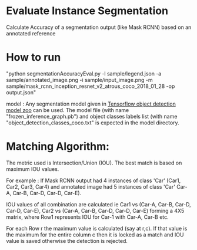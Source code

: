 
# Evaluate Instance Segmentation
Calculate Accuracy of a segmentation output (like Mask RCNN) based on an annotated reference

# How to run
"python segmentationAccuracyEval.py -l sample/legend.json -a sample/annotated_image.png -i sample/input_image.png -m sample/mask_rcnn_inception_resnet_v2_atrous_coco_2018_01_28 -op output.json"

model : Any  segmentation model given in [Tensorflow object detection model zoo](https://github.com/tensorflow/models/blob/master/research/object_detection/g3doc/detection_model_zoo.md) can be used.
The model file (with name "frozen_inference_graph.pb") and object classes labels list (with name "object_detection_classes_coco.txt" is expected in the model directory.

# Matching Algorithm:
The metric used is  Intersection/Union (IOU). The best match is based on maximum IOU values.

For example : If Mask RCNN output had 4 instances of class 'Car' (Car1, Car2, Car3, Car4) and annotated image had 5 instances of class 'Car' Car-A, Car-B, Car-D, Car-D, Car-E).

IOU values of all combination are calculated ie Car1 vs (Car-A, Car-B, Car-D, Car-D, Car-E), Car2 vs (Car-A, Car-B, Car-D, Car-D, Car-E) forming a 4X5 matrix, where Row1 represents IOU for Car-1 with Car-A, Car-B etc.

For each Row r the maximum value is calculated (say at r,c). If that value is the maximum for the entire column c then it is locked as a match and IOU value is saved otherwise the detection is rejected.

